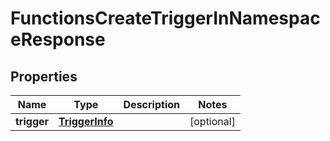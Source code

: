 

# FunctionsCreateTriggerInNamespaceResponse


## Properties

| Name | Type | Description | Notes |
|------------ | ------------- | ------------- | -------------|
|**trigger** | [**TriggerInfo**](TriggerInfo.md) |  |  [optional] |



